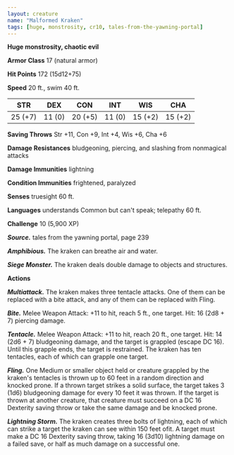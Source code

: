 ```yaml
---
layout: creature
name: "Malformed Kraken"
tags: [huge, monstrosity, cr10, tales-from-the-yawning-portal]
---
```


**Huge monstrosity, chaotic evil**

**Armor Class** 17 (natural armor)

**Hit Points** 172 (15d12+75)

**Speed** 20 ft., swim 40 ft.

|   STR   |   DEX   |   CON   |   INT   |   WIS   |   CHA   |
|:-----:|:-----:|:-----:|:-----:|:-----:|:-----:|
| 25 (+7) | 11 (0) | 20 (+5) | 11 (0) | 15 (+2) | 15 (+2) |

**Saving Throws** Str +11, Con +9, Int +4, Wis +6, Cha +6

**Damage Resistances** bludgeoning, piercing, and slashing from nonmagical attacks

**Damage Immunities** lightning

**Condition Immunities** frightened, paralyzed

**Senses** truesight 60 ft.

**Languages** understands Common but can't speak; telepathy 60 ft.

**Challenge** 10 (5,900 XP)

***Source.*** tales from the yawning portal,  page 239

***Amphibious.*** The kraken can breathe air and water.

***Siege Monster.*** The kraken deals double damage to objects and structures.

**Actions**

***Multiattack.*** The kraken makes three tentacle attacks. One of them can be replaced with a bite attack, and any of them can be replaced with Fling.

***Bite.*** Melee Weapon Attack: +11 to hit, reach 5 ft., one target. Hit: 16 (2d8 + 7) piercing damage.

***Tentacle.*** Melee Weapon Attack: +11 to hit, reach 20 ft., one target. Hit: 14 (2d6 + 7) bludgeoning damage, and the target is grappled (escape DC 16). Until this grapple ends, the target is restrained. The kraken has ten tentacles, each of which can grapple one target.

***Fling.*** One Medium or smaller object held or creature grappled by the kraken's tentacles is thrown up to 60 feet in a random direction and knocked prone. If a thrown target strikes a solid surface, the target takes 3 (1d6) bludgeoning damage for every 10 feet it was thrown. If the target is thrown at another creature, that creature must succeed on a DC 16 Dexterity saving throw or take the same damage and be knocked prone.

***Lightning Storm.*** The kraken creates three bolts of lightning, each of which can strike a target the kraken can see within 150 feet ofit. A target must make a DC 16 Dexterity saving throw, taking 16 (3d10) lightning damage on a failed save, or half as much damage on a successful one.

